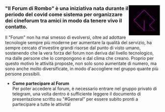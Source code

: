 
<div>
 <img align="right"  width="20%"  height="20%" src="https://github.com/R0mb0/R0mb0-s_Forum/blob/main/docs/assets/img/Logo.png">
 <h3>
  "Il Forum di Rombo" è una iniziativa nata durante il periodo del covid come sistema per organizzare dei cineforum tra amici in modo da tenere vivo il contatto.<br>
 </h3>
 Il "Forum" non ha mai smesso di evolversi, oltre ad adottare tecnologie sempre più moderne per aumentare la qualità del servizio, ha sempre cercato d'investire grandi risorse dal punto di visto umano, sostenendo che la vera forza del forum non deriva dal livello tecnologico, ma dalle persone che lo compongono e dal clima che creano. Proprio per questo motivo le attività proposte, non solo sono aumentate di numero, ma sono anche molto diversificate, in modo d'accogliere nel gruppo quante più persone possibili.<br>
 <ul>
   <li> <strong> Come partecipare al Forum</strong> <br>
   Per poter accedere al forum, è necessario entrare nel gruppo privato di telegram, una volta dentro è sufficiente leggere il documento di presentazione scritto su "#General" per essere subito pronti a partecipare a tutte le attività!
   </li>
 </ul>
</div>
